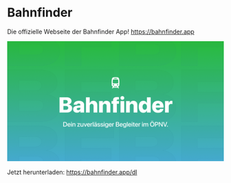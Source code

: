 # Bahnfinder

Die offizielle Webseite der Bahnfinder App!
https://bahnfinder.app

![preview](/public/opengraphDetailed.png)

Jetzt herunterladen:
https://bahnfinder.app/dl
